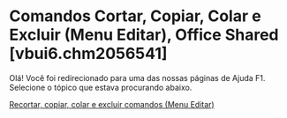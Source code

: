 
# Comandos Cortar, Copiar, Colar e Excluir (Menu Editar), Office Shared [vbui6.chm2056541]

Olá! Você foi redirecionado para uma das nossas páginas de Ajuda F1. Selecione o tópico que estava procurando abaixo.

[Recortar, copiar, colar e excluir comandos (Menu Editar)](http://msdn.microsoft.com/library/550b860c-4f65-cdec-a88d-a4a70e6f3728%28Office.15%29.aspx)
